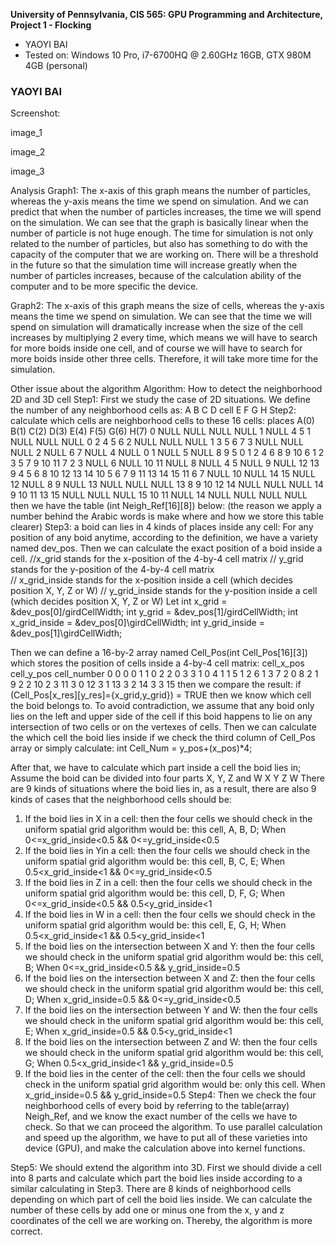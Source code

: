 **University of Pennsylvania, CIS 565: GPU Programming and Architecture,
Project 1 - Flocking**

* YAOYI BAI
* Tested on: Windows 10 Pro, i7-6700HQ @ 2.60GHz 16GB, GTX 980M 4GB (personal)

### YAOYI BAI
Screenshot:

image_1

image_2

image_3

Analysis
Graph1:
The x-axis of this graph means the number of particles, whereas the y-axis means the time we spend on simulation. And we can predict that when the number of particles increases, the time we will spend on the simulation. We can see that the graph is basically linear when the number of particle is not huge enough. The time for simulation is not only related to the number of particles, but also has something to do with the capacity of the computer that we are working on. There will be a threshold in the future so that the simulation time will increase greatly when the number of particles increases, because of the calculation ability of the computer and to be more specific the device.


Graph2:
The x-axis of this graph means the size of cells, whereas the y-axis means the time we spend on simulation. We can see that the time we will spend on simulation will dramatically increase when the size of the cell increases by multiplying 2 every time, which means we will have to search for more boids inside one cell, and of course we will have to search for more boids inside other three cells. Therefore, it will take more time for the simulation. 


Other issue about the algorithm
Algorithm: How to detect the neighborhood 2D and 3D cell
Step1: First we study the case of 2D situations. We define the number of any neighborhood cells as:
A	B	C
D	cell	E
F	G	H
Step2: calculate which cells are neighborhood cells to these 16 cells:
places	A(0)	B(1)	C(2)	D(3)	E(4)	F(5)	G(6)	H(7)
0	NULL	NULL	NULL	NULL	1	NULL	4	5
1	NULL	NULL	NULL	0	2	4	5	6
2	NULL	NULL	NULL	1	3	5	6	7
3	NULL	NULL	NULL	2	NULL	6	7	NULL
4	NULL	0	1	NULL	5	NULL	8	9
5	0	1	2	4	6	8	9	10
6	1	2	3	5	7	9	10	11
7	2	3	NULL	6	NULL	10	11	NULL
8	NULL	4	5	NULL	9	NULL	12	13
9	4	5	6	8	10	12	13	14
10	5	6	7	9	11	13	14	15
11	6	7	NULL	10	NULL	14	15	NULL
12	NULL	8	9	NULL	13	NULL	NULL	NULL
13	8	9	10	12	14	NULL	NULL	NULL
14	9	10	11	13	15	NULL	NULL	NULL
15	10	11	NULL	14	NULL	NULL	NULL	NULL
            then we have the table (int Neigh_Ref[16][8]) below:
(the reason we apply a number behind the Arabic words is make where and how we store this table clearer)
Step3: a boid can lies in 4 kinds of places inside any cell:
For any position of any boid anytime, according to the definition, we have a variety named dev_pos.
Then we can calculate the exact position of a boid inside a cell.
//x_grid stands for the x-position of the 4-by-4 cell matrix
// y_grid stands for the y-position of the 4-by-4 cell matrix    
// x_grid_inside stands for the x-position inside a cell (which decides position X, Y, Z or W)
// y_grid_inside stands for the y-position inside a cell (which decides position X, Y, Z or W)
Let 
int x_grid = &dev_pos[0]/girdCellWidth;
int y_grid = &dev_pos[1]/girdCellWidth;
int x_grid_inside = &dev_pos[0]\girdCellWidth;
int y_grid_inside = &dev_pos[1]\girdCellWidth;

Then we can define a 16-by-2 array named Cell_Pos(int Cell_Pos[16][3]) which stores the position of cells inside a 4-by-4 cell matrix:
cell_x_pos	cell_y_pos	cell_number
0	0	0
0	1	1
0	2	2
0	3	3
1	0	4
1	1	5
1	2	6
1	3	7
2	0	8
2	1	9
2	2	10
2	3	11
3	0	12
3	1	13
3	2	14
3	3	15
then we compare the result:
if (Cell_Pos[x_res][y_res]={x_grid,y_grid}) = TRUE then we know which cell the boid belongs to.
To avoid contradiction, we assume that any boid only lies on the left and upper side of the cell if this boid happens to lie on any intersection of two cells or on the vertexes of cells.
 Then we can calculate the which cell the boid lies inside if we check the third column of Cell_Pos array or simply calculate:
int Cell_Num = y_pos+(x_pos)*4;

After that, we have to calculate which part inside a cell the boid lies in;
Assume the boid can be divided into four parts X, Y, Z and W
X    	Y
Z	W
There are 9 kinds of situations where the boid lies in, as a result, there are also 9 kinds of cases that the neighborhood cells should be:
1.	If the boid lies in X in a cell: then the four cells we should check in the uniform spatial grid algorithm would be: this cell, A, B, D;
When 
0<=x_grid_inside<0.5   &&   0<=y_grid_inside<0.5 
2.	If the boid lies in Yin a cell: then the four cells we should check in the uniform spatial grid algorithm would be: this cell, B, C, E;
When 
0.5<x_grid_inside<1   &&   0<=y_grid_inside<0.5
3.	If the boid lies in Z in a cell: then the four cells we should check in the uniform spatial grid algorithm would be: this cell, D, F, G;
When 
0<=x_grid_inside<0.5   &&   0.5<y_grid_inside<1
4.	If the boid lies in W in a cell: then the four cells we should check in the uniform spatial grid algorithm would be: this cell, E, G, H;
When 
0.5<x_grid_inside<1   &&   0.5<y_grid_inside<1
5.	If the boid lies on the intersection between X and Y: then the four cells we should check in the uniform spatial grid algorithm would be: this cell, B;
When 
0<=x_grid_inside<0.5   &&   y_grid_inside=0.5
6.	If the boid lies on the intersection between X and Z: then the four cells we should check in the uniform spatial grid algorithm would be: this cell, D;
When 
x_grid_inside=0.5   &&   0<=y_grid_inside<0.5
7.	If the boid lies on the intersection between Y and W: then the four cells we should check in the uniform spatial grid algorithm would be: this cell, E;
When 
x_grid_inside=0.5   &&   0.5<y_grid_inside<1
8.	If the boid lies on the intersection between Z and W: then the four cells we should check in the uniform spatial grid algorithm would be: this cell, G;
When 
0.5<x_grid_inside<1   &&   y_grid_inside=0.5
9.	If the boid lies in the center of the cell: then the four cells we should check in the uniform spatial grid algorithm would be: only this cell.
When 
x_grid_inside=0.5   &&   y_grid_inside=0.5
Step4: Then we check the four neighborhood cells of every boid by referring to the table(array) Neigh_Ref, and we know the exact number of the cells we have to check. So that we can proceed the algorithm. 
To use parallel calculation and speed up the algorithm, we have to put all of these varieties into device (GPU), and make the calculation above into kernel functions. 

Step5: We should extend the algorithm into 3D. 
First we should divide a cell into 8 parts and calculate which part the boid lies inside according to a similar calculating in Step3.
There are 8 kinds of neighborhood cells depending on which part of cell the boid lies inside. We can calculate the number of these cells by add one or minus one from the x, y and z coordinates of the cell we are working on. 
Thereby, the algorithm is more correct.
